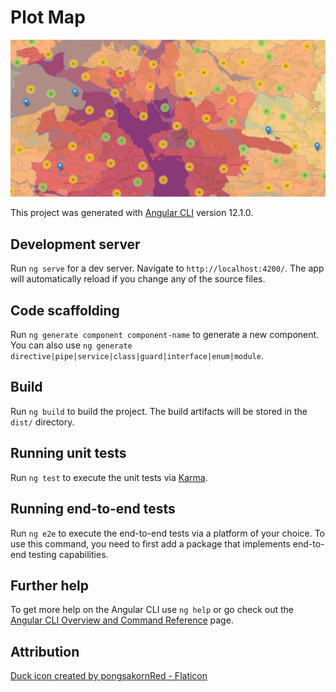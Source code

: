 # Plot Map

![map](https://raw.githubusercontent.com/RandomDucklingGenerator/PlotMaps/master/src/assets/background.JPG?token=GHSAT0AAAAAABW3AR4Z72FRM6VXORXFN24UYXAHMSQ)

This project was generated with [Angular CLI](https://github.com/angular/angular-cli) version 12.1.0.

## Development server

Run `ng serve` for a dev server. Navigate to `http://localhost:4200/`. The app will automatically reload if you change any of the source files.

## Code scaffolding

Run `ng generate component component-name` to generate a new component. You can also use `ng generate directive|pipe|service|class|guard|interface|enum|module`.

## Build

Run `ng build` to build the project. The build artifacts will be stored in the `dist/` directory.

## Running unit tests

Run `ng test` to execute the unit tests via [Karma](https://karma-runner.github.io).

## Running end-to-end tests

Run `ng e2e` to execute the end-to-end tests via a platform of your choice. To use this command, you need to first add a package that implements end-to-end testing capabilities.

## Further help

To get more help on the Angular CLI use `ng help` or go check out the [Angular CLI Overview and Command Reference](https://angular.io/cli) page.

## Attribution
<a href="https://www.flaticon.com/free-icon/duck_2466832?" title="duck icons">Duck icon created by pongsakornRed - Flaticon</a>
